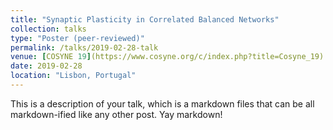 ```yaml
---
title: "Synaptic Plasticity in Correlated Balanced Networks"
collection: talks
type: "Poster (peer-reviewed)"
permalink: /talks/2019-02-28-talk
venue: [COSYNE 19](https://www.cosyne.org/c/index.php?title=Cosyne_19)
date: 2019-02-28
location: "Lisbon, Portugal"
---
```


This is a description of your talk, which is a markdown files that can be all markdown-ified like any other post. Yay markdown!
